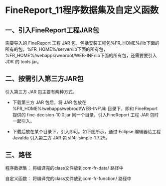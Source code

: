 # FineReport_11程序数据集及自定义函数

##  一、引入FineReport工程JAR包

需要导入的 FineReport 工程 JAR 包，包括安装工程包%FR_HOME%/lib下面的所有的包，%FR_HOME%/server/lib下面的所有包，%FR_HOME%/webapps/webroot/WEB-INF/lib下面的所有包，还需要要引入 JDK 的 tools.jar。

## 二、按需引入第三方JAR包

引入第三方 JAR 包主要有两种方式。

- 下载第三方 JAR 包后，将 JAR 包放在 %FR_HOME%\webapps\webroot\WEB-INF\lib 目录下，即和 FineReport 提供的 fine-decision-10.0.jar 同一个目录，引入FineReport 工程 JAR 包时一起引入。

- 下载后放在某个目录下，引入即可。如下图所示，通过 Eclipse 编辑器给工程 JavaIda 引入第三方 JAR 包 slf4j-simple-1.7.25。



## 三、路径

程序数据集： 将编译完的class文件放到com-fr-data/ 路径中

自定义函数： 将编译完的class文件放到com-fr-function/ 路径中
